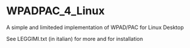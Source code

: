 # WPADPAC_4_Linux
A simple and limiteded implementation of WPAD/PAC for Linux Desktop

See LEGGIMI.txt (in italian) for more and for installation
